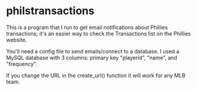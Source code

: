 # philstransactions
This is a program that I run to get email notifications about Phillies transactions; it's an easier way to check the Transactions list on the Phillies website.

You'll need a config file to send emails/connect to a database.  I used a MySQL database with 3 columns: primary key "playerid", "name", and "frequency".

If you change the URL in the create_url() function it will work for any MLB team.
